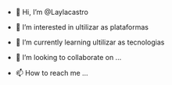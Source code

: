 - 👋 Hi, I’m @Laylacastro
- 👀 I’m interested in ultilizar as plataformas
- 🌱 I’m currently learning  ultilizar as tecnologias

- 💞️ I’m looking to collaborate on ...
- 📫 How to reach me ...

<!---
Laylacastro/Laylacastro is a ✨ special ✨ repository because its `README.md` (this file) appears on your GitHub profile.
You can click the Preview link to take a look at your changes.
--->
